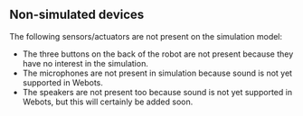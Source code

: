 ## Non-simulated devices

The following sensors/actuators are not present on the simulation model:

- The three buttons on the back of the robot are not present because they have no
interest in the simulation.
- The microphones are not present in simulation because sound is not yet supported
in Webots.
- The speakers are not present too because sound is not yet supported in Webots,
but this will certainly be added soon.

